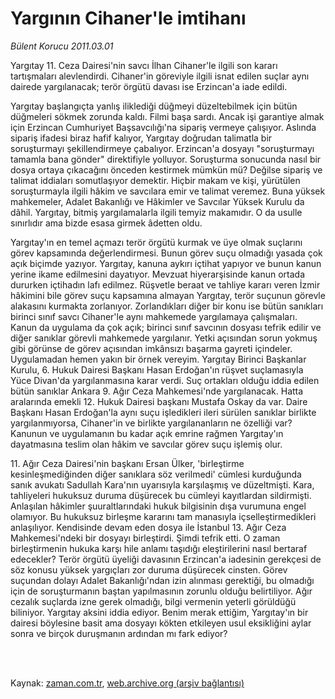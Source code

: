 # Yargının Cihaner'le imtihanı

*Bülent Korucu 2011.03.01*

<td class="columnist-detail">
<p>Yargıtay 11. Ceza Dairesi'nin savcı İlhan Cihaner'le ilgili son kararı tartışmaları alevlendirdi. Cihaner'in göreviyle ilgili isnat edilen suçlar aynı dairede yargılanacak; terör örgütü davası ise Erzincan'a iade edildi.</p>
<p>
<div id="haberMetinDiv">
<p>Yargıtay başlangıçta yanlış iliklediği düğmeyi düzeltebilmek için bütün düğmeleri sökmek zorunda kaldı. Filmi başa sardı. Ancak işi garantiye almak için Erzincan Cumhuriyet Başsavcılığı'na sipariş vermeye çalışıyor. Aslında sipariş ifadesi biraz hafif kalıyor, Yargıtay doğrudan talimatla bir soruşturmayı şekillendirmeye çabalıyor. Erzincan'a dosyayı "soruşturmayı tamamla bana gönder" direktifiyle yolluyor. Soruşturma sonucunda nasıl bir dosya ortaya çıkacağını önceden kestirmek mümkün mü? Değilse sipariş ve talimat iddiaları somutlaşıyor demektir. Hiçbir makam ve kişi, yürütülen soruşturmayla ilgili hâkim ve savcılara emir ve talimat veremez. Buna yüksek mahkemeler, Adalet Bakanlığı ve Hâkimler ve Savcılar Yüksek Kurulu da dâhil. Yargıtay, bitmiş yargılamalarla ilgili temyiz makamıdır. O da usulle sınırlıdır ama bizde esasa girmek âdetten oldu.
<p>Yargıtay'ın en temel açmazı terör örgütü kurmak ve üye olmak suçlarını görev kapsamında değerlendirmesi. Bunun görev suçu olmadığı yasada çok açık biçimde yazıyor. Yargıtay, kanuna aykırı içtihat yapıyor ve bunun kanun yerine ikame edilmesini dayatıyor. Mevzuat hiyerarşisinde kanun ortada dururken içtihadın lafı edilmez. Rüşvetle beraat ve tahliye kararı veren İzmir hâkimini bile görev suçu kapsamına almayan Yargıtay, terör suçunun görevle alakasını kurmakta zorlanıyor. Zorlandıkları diğer bir konu ise bütün sanıkları birinci sınıf savcı Cihaner'le aynı mahkemede yargılamaya çalışmaları. Kanun da uygulama da çok açık; birinci sınıf savcının dosyası tefrik edilir ve diğer sanıklar görevli mahkemede yargılanır. Yetki açısından sorun yokmuş gibi görünse de görev açısından imkânsızı başarma gayreti içindeler. Uygulamadan hemen yakın bir örnek vereyim. Yargıtay Birinci Başkanlar Kurulu, 6. Hukuk Dairesi Başkanı Hasan Erdoğan'ın rüşvet suçlamasıyla Yüce Divan'da yargılanmasına karar verdi. Suç ortakları olduğu iddia edilen bütün sanıklar Ankara 9. Ağır Ceza Mahkemesi'nde yargılanacak. Hatta aralarında emekli 12. Hukuk Dairesi başkanı Mustafa Oskay da var. Daire Başkanı Hasan Erdoğan'la aynı suçu işledikleri ileri sürülen sanıklar birlikte yargılanmıyorsa, Cihaner'in ve birlikte yargılananların ne özelliği var? Kanunun ve uygulamanın bu kadar açık emrine rağmen Yargıtay'ın dayatmasına teslim olan hâkim ve savcılar görev suçu işlemiş olur.
<p>11. Ağır Ceza Dairesi'nin başkanı Ersan Ülker, 'birleştirme kesinleşmediğinden diğer sanıklara söz verilmedi' cümlesi kurduğunda sanık avukatı Sadullah Kara'nın uyarısıyla karşılaşmış ve düzeltmişti. Kara, tahliyeleri hukuksuz duruma düşürecek bu cümleyi kayıtlardan sildirmişti. Anlaşılan hâkimler şuuraltlarındaki hukuk bilgisinin dışa vurumuna engel olamıyor. Bu hukuksuz birleşme kararını tam manasıyla içselleştirmedikleri anlaşılıyor. Kendisinde devam eden dosya ile İstanbul 13. Ağır Ceza Mahkemesi'ndeki bir dosyayı birleştirdi. Şimdi tefrik etti. O zaman birleştirmenin hukuka karşı hile anlamı taşıdığı eleştirilerini nasıl bertaraf edecekler? Terör örgütü üyeliği davasının Erzincan'a iadesinin gerekçesi de söz konusu yüksek yargıçları zor duruma düşürecek cinsten. Görev suçundan dolayı Adalet Bakanlığı'ndan izin alınması gerektiği, bu olmadığı için de soruşturmanın baştan yapılmasının zorunlu olduğu belirtiliyor. Ağır cezalık suçlarda izne gerek olmadığı, bilgi vermenin yeterli görüldüğü biliniyor. Yargıtay aksini iddia ediyor. Benim merak ettiğim, Yargıtay'ın bir dairesi böylesine basit ama dosyayı kökten etkileyen usul eksikliğini aylar sonra ve birçok duruşmanın ardından mı fark ediyor? </p></p></p></div>
</p>


<p><br>
		 </br></p></td>

Kaynak: [zaman.com.tr](http://zaman.com.tr/yazar.do?yazino=1100565), [web.archive.org (arşiv bağlantısı)](http://web.archive.org/web/20110507163532/http://www.zaman.com.tr:80/yazar.do?yazino=1100565)
